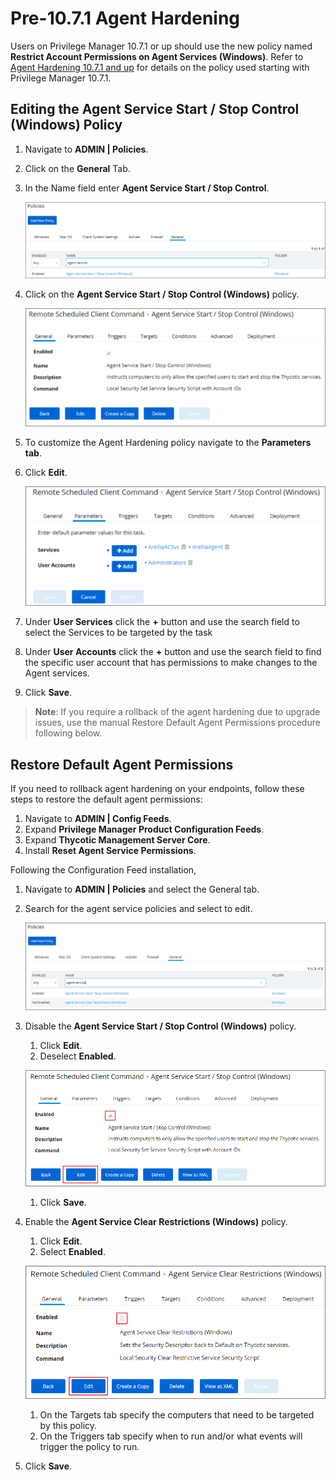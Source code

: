 [title]: # (pre-10.7.1 Agent Hardening)
[tags]: # (endpoint,pre-10.7.1)
[priority]: # (21)
# Pre-10.7.1 Agent Hardening

Users on Privilege Manager 10.7.1 or up should use the new policy named __Restrict Account Permissions on Agent Services (Windows)__. Refer to [Agent Hardening 10.7.1 and up](agent-hardening.md) for details on the policy used starting with Privilege Manager 10.7.1.

## Editing the Agent Service Start / Stop Control (Windows) Policy

1. Navigate to __ADMIN | Policies__.
1. Click on the __General__ Tab.
1. In the Name field enter __Agent Service Start / Stop Control__.

   ![Search](images/agent-har/a-1.png)
1. Click on the __Agent Service Start / Stop Control (Windows)__ policy.

   ![Policy](images/agent-har/a-2.png)
1. To customize the Agent Hardening policy navigate to the __Parameters tab__.
1. Click __Edit__.

   ![Parameters](images/agent-har/a-3.png)
1. Under __User Services__ click the __+__ button and use the search field to select the Services to be targeted by the task
1. Under __User Accounts__ click the __+__ button and use the search field to find the specific user account that has permissions to make changes to the Agent services.
1. Click __Save__.

>**Note**: If you require a rollback of the agent hardening due to upgrade issues, use the manual Restore Default Agent Permissions procedure following below.

## Restore Default Agent Permissions

If you need to rollback agent hardening on your endpoints, follow these steps to restore the default agent permissions:

1. Navigate to __ADMIN | Config Feeds__.
1. Expand __Privilege Manager Product Configuration Feeds__.
1. Expand __Thycotic Management Server Core__.
1. Install __Reset Agent Service Permissions__.

Following the Configuration Feed installation,

1. Navigate to __ADMIN | Policies__ and select the General tab.
1. Search for the agent service policies and select to edit.

   ![Agent Service](images/agent-har/agent-service.png "Agent Service policies")
1. Disable the __Agent Service Start / Stop Control (Windows)__ policy.
   1. Click __Edit__.
   1. Deselect __Enabled__.

   ![Disable](images/agent-har/disable.png "Disable the Agent Service Start / Stop Control policy")
   1. Click __Save__.
1. Enable the __Agent Service Clear Restrictions (Windows)__ policy.
   1. Click __Edit__.
   1. Select __Enabled__.

   ![Clear Restrictions](images/agent-har/clear-restrict.png "Agent Service Clear Restrictions policy")
   1. On the Targets tab specify the computers that need to be targeted by this policy.
   1. On the Triggers tab specify when to run and/or what events will trigger the policy to run.
1. Click __Save__.

